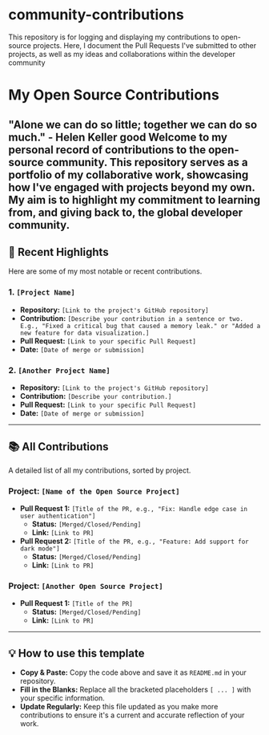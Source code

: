 # community-contributions
This repository is for logging and displaying my contributions to open-source projects. Here, I document the Pull Requests I've submitted to other projects, as well as my ideas and collaborations within the developer community
# My Open Source Contributions

**"Alone we can do so little; together we can do so much." - Helen Keller**
good 
Welcome to my personal record of contributions to the open-source community. This repository serves as a portfolio of my collaborative work, showcasing how I've engaged with projects beyond my own. My aim is to highlight my commitment to learning from, and giving back to, the global developer community.
--
## 🚀 Recent Highlights

Here are some of my most notable or recent contributions.

### **1. `[Project Name]`**

* **Repository:** `[Link to the project's GitHub repository]`
* **Contribution:** `[Describe your contribution in a sentence or two. E.g., "Fixed a critical bug that caused a memory leak." or "Added a new feature for data visualization.]`
* **Pull Request:** `[Link to your specific Pull Request]`
* **Date:** `[Date of merge or submission]`

### **2. `[Another Project Name]`**

* **Repository:** `[Link to the project's GitHub repository]`
* **Contribution:** `[Describe your contribution.]`
* **Pull Request:** `[Link to your specific Pull Request]`
* **Date:** `[Date of merge or submission]`

---

## 📚 All Contributions

A detailed list of all my contributions, sorted by project.

### **Project: `[Name of the Open Source Project]`**

* **Pull Request 1:** `[Title of the PR, e.g., "Fix: Handle edge case in user authentication"]`
    * **Status:** `[Merged/Closed/Pending]`
    * **Link:** `[Link to PR]`
* **Pull Request 2:** `[Title of the PR, e.g., "Feature: Add support for dark mode"]`
    * **Status:** `[Merged/Closed/Pending]`
    * **Link:** `[Link to PR]`

### **Project: `[Another Open Source Project]`**

* **Pull Request 1:** `[Title of the PR]`
    * **Status:** `[Merged/Closed/Pending]`
    * **Link:** `[Link to PR]`

---

## 💡 How to use this template

* **Copy & Paste:** Copy the code above and save it as `README.md` in your repository.
* **Fill in the Blanks:** Replace all the bracketed placeholders `[ ... ]` with your specific information.
* **Update Regularly:** Keep this file updated as you make more contributions to ensure it's a current and accurate reflection of your work.


